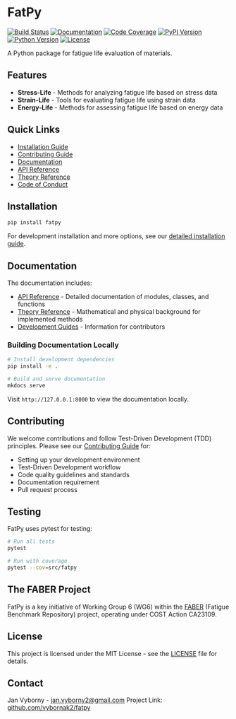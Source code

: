 # FatPy

[![Build Status](https://img.shields.io/github/actions/workflow/status/vybornak2/FatPy/python-ci.yml?label=Build)](https://github.com/vybornak2/FatPy/actions/workflows/python-ci.yml)
[![Documentation](https://img.shields.io/github/actions/workflow/status/vybornak2/FatPy/deploy_docs.yml?label=Documentation)](https://vybornak2.github.io/FatPy/)
[![Code Coverage](https://codecov.io/gh/vybornak2/FatPy/branch/main/graph/badge.svg)](https://codecov.io/gh/vybornak2/FatPy)
[![PyPI Version](https://img.shields.io/pypi/v/fatpy.svg?label=PyPI)](https://pypi.org/project/FatPy/)
[![Python Version](https://img.shields.io/pypi/pyversions/FatPy.svg?label=Python)](https://pypi.org/project/FatPy/)
[![License](https://img.shields.io/badge/License-MIT-yellow.svg)](https://opensource.org/licenses/MIT)

A Python package for fatigue life evaluation of materials.

## Features

- **Stress-Life** - Methods for analyzing fatigue life based on stress data
- **Strain-Life** - Tools for evaluating fatigue life using strain data
- **Energy-Life** - Methods for assessing fatigue life based on energy data

## Quick Links

- [Installation Guide](https://vybornak2.github.io/FatPy/development/install/)
- [Contributing Guide](CONTRIBUTING.md)
- [Documentation](https://vybornak2.github.io/FatPy/)
- [API Reference](https://vybornak2.github.io/FatPy/api/)
- [Theory Reference](https://vybornak2.github.io/FatPy/theory/)
- [Code of Conduct](CODE_OF_CONDUCT.md)

## Installation

```bash
pip install fatpy
```

For development installation and more options, see our [detailed installation guide](https://vybornak2.github.io/FatPy/development/install/).

## Documentation

The documentation includes:

- [API Reference](https://vybornak2.github.io/FatPy/api/) - Detailed documentation of modules, classes, and functions
- [Theory Reference](https://vybornak2.github.io/FatPy/theory/) - Mathematical and physical background for implemented methods
- [Development Guides](https://vybornak2.github.io/FatPy/development/) - Information for contributors

### Building Documentation Locally

```bash
# Install development dependencies
pip install -e .

# Build and serve documentation
mkdocs serve
```

Visit `http://127.0.0.1:8000` to view the documentation locally.

## Contributing

We welcome contributions and follow Test-Driven Development (TDD) principles. Please see our [Contributing Guide](CONTRIBUTING.md) for:

- Setting up your development environment
- Test-Driven Development workflow
- Code quality guidelines and standards
- Documentation requirement
- Pull request process

## Testing

FatPy uses pytest for testing:

```bash
# Run all tests
pytest

# Run with coverage
pytest --cov=src/fatpy
```

## The FABER Project

FatPy is a key initiative of Working Group 6 (WG6) within the [FABER](https://faber-cost.eu/) (Fatigue Benchmark Repository) project, operating under COST Action CA23109.

## License

This project is licensed under the MIT License - see the [LICENSE](LICENSE.md) file for details.

## Contact

Jan Vyborny - jan.vyborny2@gmail.com
Project Link: [github.com/vybornak2/fatpy](https://github.com/vybornak2/FatPy)
